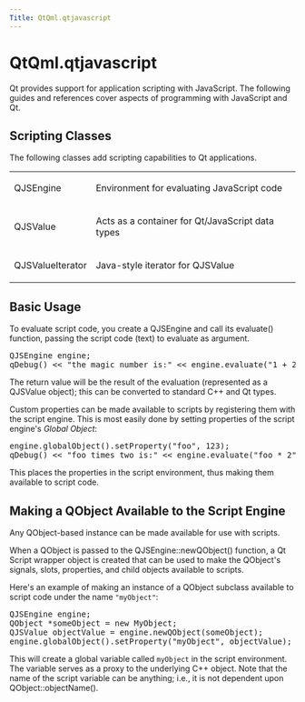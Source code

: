 ```yaml
---
Title: QtQml.qtjavascript
---
```


# QtQml.qtjavascript

<span class="subtitle"></span>
<!-- $$$qtjavascript.html-description -->
<p>Qt provides support for application scripting with JavaScript. The following guides and references cover aspects of programming with JavaScript and Qt.</p>
<h2 id="scripting-classes">Scripting Classes</h2>
<p>The following classes add scripting capabilities to Qt applications.</p>
<table class="annotated">
<tr class="odd topAlign"><td class="tblName"><p>QJSEngine</p></td><td class="tblDescr"><p>Environment for evaluating JavaScript code</p></td></tr>
<tr class="even topAlign"><td class="tblName"><p>QJSValue</p></td><td class="tblDescr"><p>Acts as a container for Qt/JavaScript data types</p></td></tr>
<tr class="odd topAlign"><td class="tblName"><p>QJSValueIterator</p></td><td class="tblDescr"><p>Java-style iterator for QJSValue</p></td></tr>
</table>
<h2 id="basic-usage">Basic Usage</h2>
<p>To evaluate script code, you create a QJSEngine and call its evaluate() function, passing the script code (text) to evaluate as argument.</p>
<pre class="cpp"><span class="type">QJSEngine</span> engine;
qDebug() <span class="operator">&lt;</span><span class="operator">&lt;</span> <span class="string">&quot;the magic number is:&quot;</span> <span class="operator">&lt;</span><span class="operator">&lt;</span> engine<span class="operator">.</span>evaluate(<span class="string">&quot;1 + 2&quot;</span>)<span class="operator">.</span>toNumber();</pre>
<p>The return value will be the result of the evaluation (represented as a QJSValue object); this can be converted to standard C++ and Qt types.</p>
<p>Custom properties can be made available to scripts by registering them with the script engine. This is most easily done by setting properties of the script engine's <i>Global Object</i>:</p>
<pre class="cpp">engine<span class="operator">.</span>globalObject()<span class="operator">.</span>setProperty(<span class="string">&quot;foo&quot;</span><span class="operator">,</span> <span class="number">123</span>);
qDebug() <span class="operator">&lt;</span><span class="operator">&lt;</span> <span class="string">&quot;foo times two is:&quot;</span> <span class="operator">&lt;</span><span class="operator">&lt;</span> engine<span class="operator">.</span>evaluate(<span class="string">&quot;foo * 2&quot;</span>)<span class="operator">.</span>toNumber();</pre>
<p>This places the properties in the script environment, thus making them available to script code.</p>
<h2 id="making-a-qobject-available-to-the-script-engine">Making a QObject Available to the Script Engine</h2>
<p>Any QObject-based instance can be made available for use with scripts.</p>
<p>When a QObject is passed to the QJSEngine::newQObject() function, a Qt Script wrapper object is created that can be used to make the QObject's signals, slots, properties, and child objects available to scripts.</p>
<p>Here's an example of making an instance of a QObject subclass available to script code under the name <code>&quot;myObject&quot;</code>:</p>
<pre class="cpp"><span class="type">QJSEngine</span> engine;
<span class="type">QObject</span> <span class="operator">*</span>someObject <span class="operator">=</span> <span class="keyword">new</span> MyObject;
<span class="type">QJSValue</span> objectValue <span class="operator">=</span> engine<span class="operator">.</span>newQObject(someObject);
engine<span class="operator">.</span>globalObject()<span class="operator">.</span>setProperty(<span class="string">&quot;myObject&quot;</span><span class="operator">,</span> objectValue);</pre>
<p>This will create a global variable called <code>myObject</code> in the script environment. The variable serves as a proxy to the underlying C++ object. Note that the name of the script variable can be anything; i.e&#x2e;, it is not dependent upon QObject::objectName().</p>
<!-- @@@qtjavascript.html -->
